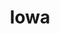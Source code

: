 ---
title: "Iowa"
hashtag: iowa
borders:
  - Illinois
  - Missouri
  - Minnesota
  - Mississippi River
  - Nebraska
  - South Dakota
  - Wisconsin
cities:
  - Epworth
subdivision-of:
  - United States
tags:
  - State
  - United States
---